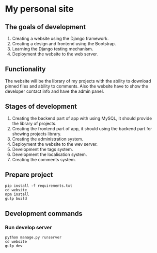 # My personal site

## The goals of development
1. Creating a website using the Django framework.
1. Creating a design and frontend using the Bootstrap.
1. Learning the Django testing mechanism.
1. Deployment the website to the web server.


## Functionality

The website will be the library of my projects with the ability to download pinned files and ability to comments.
Also the website have to show the developer contact info and have the admin panel.   


## Stages of development

1. Creating the backend part of app with using MySQL, it should provide the library of projects. 
1. Creating the frontend part of app, it should using the backend part for showing projects library.
1. Creating the administration system. 
1. Deployment the website to the wev server.
1. Development the tags system.
1. Development the localisation system.
1. Creating the comments system. 


## Prepare project
```
pip install -f requirements.txt
cd website
npm install
gulp build
```

## Development commands

### Run develop server
```
python manage.py runserver
cd website
gulp dev
```
